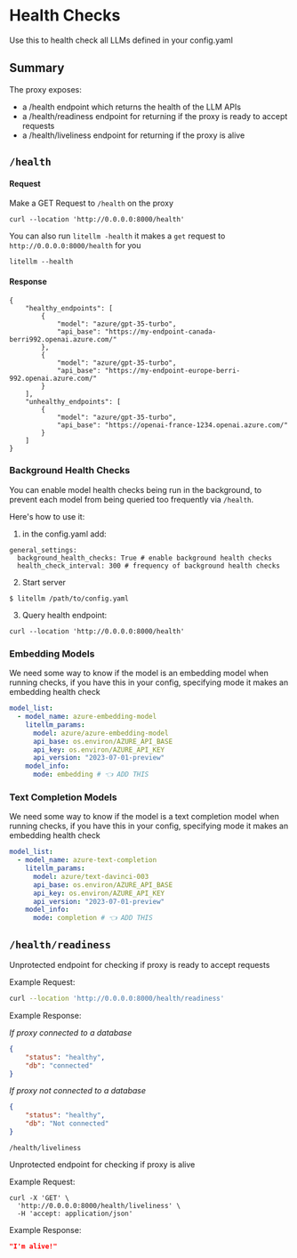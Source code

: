 # Health Checks
Use this to health check all LLMs defined in your config.yaml

## Summary 

The proxy exposes: 
* a /health endpoint which returns the health of the LLM APIs  
* a /health/readiness endpoint for returning if the proxy is ready to accept requests 
* a /health/liveliness endpoint for returning if the proxy is alive 

## `/health`
#### Request
Make a GET Request to `/health` on the proxy
```shell
curl --location 'http://0.0.0.0:8000/health'
```

You can also run `litellm -health` it makes a `get` request to `http://0.0.0.0:8000/health` for you
```
litellm --health
```
#### Response
```shell
{
    "healthy_endpoints": [
        {
            "model": "azure/gpt-35-turbo",
            "api_base": "https://my-endpoint-canada-berri992.openai.azure.com/"
        },
        {
            "model": "azure/gpt-35-turbo",
            "api_base": "https://my-endpoint-europe-berri-992.openai.azure.com/"
        }
    ],
    "unhealthy_endpoints": [
        {
            "model": "azure/gpt-35-turbo",
            "api_base": "https://openai-france-1234.openai.azure.com/"
        }
    ]
}
```

### Background Health Checks 

You can enable model health checks being run in the background, to prevent each model from being queried too frequently via `/health`.

Here's how to use it: 
1. in the config.yaml add:
```
general_settings: 
  background_health_checks: True # enable background health checks
  health_check_interval: 300 # frequency of background health checks
```

2. Start server 
```
$ litellm /path/to/config.yaml
```

3. Query health endpoint: 
```
curl --location 'http://0.0.0.0:8000/health'
```

### Embedding Models 

We need some way to know if the model is an embedding model when running checks, if you have this in your config, specifying mode it makes an embedding health check

```yaml
model_list:
  - model_name: azure-embedding-model
    litellm_params:
      model: azure/azure-embedding-model
      api_base: os.environ/AZURE_API_BASE
      api_key: os.environ/AZURE_API_KEY
      api_version: "2023-07-01-preview"
    model_info:
      mode: embedding # 👈 ADD THIS
```

### Text Completion Models 

We need some way to know if the model is a text completion model when running checks, if you have this in your config, specifying mode it makes an embedding health check

```yaml
model_list:
  - model_name: azure-text-completion
    litellm_params:
      model: azure/text-davinci-003
      api_base: os.environ/AZURE_API_BASE
      api_key: os.environ/AZURE_API_KEY
      api_version: "2023-07-01-preview"
    model_info:
      mode: completion # 👈 ADD THIS
```

## `/health/readiness`

Unprotected endpoint for checking if proxy is ready to accept requests

Example Request: 

```bash 
curl --location 'http://0.0.0.0:8000/health/readiness'
```

Example Response:  

*If proxy connected to a database*  

```json
{
    "status": "healthy",
    "db": "connected"
}
```

*If proxy not connected to a database*  

```json
{
    "status": "healthy",
    "db": "Not connected"
}
```

`/health/liveliness`

Unprotected endpoint for checking if proxy is alive


Example Request: 

```
curl -X 'GET' \
  'http://0.0.0.0:8000/health/liveliness' \
  -H 'accept: application/json'
```

Example Response: 

```json
"I'm alive!"
```